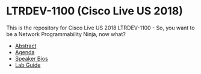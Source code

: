# LTRDEV-1100 (Cisco Live US 2018)

This is the repository for Cisco Live US 2018 LTRDEV-1100 - So, you want to be a Network Programmability Ninja, now 
what?

* [Abstract](ABSTRACT.md)
* [Agenda](AGENDA.md)
* [Speaker Bios](BIO.md)
* [Lab Guide](guide/LTRDEV-1100-Guide-00.md)
